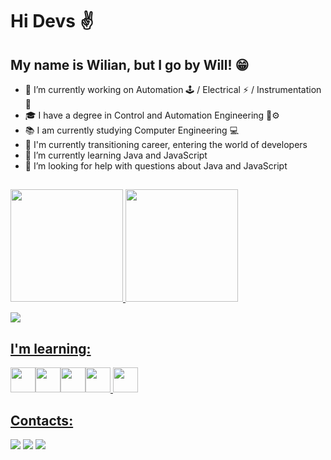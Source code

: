 # Hi Devs ✌
## My name is Wilian, but I go by Will! 😁


- 🔭 I’m currently working on Automation 🕹 / Electrical ⚡ / Instrumentation 🦿
- 🎓 I have a degree in Control and Automation Engineering 🤖⚙
- 📚 I am currently studying Computer Engineering 💻
- 🔄 I'm currently transitioning career, entering the world of developers
- 🌱 I’m currently learning Java and JavaScript
- 🤔 I’m looking for help with questions about Java and JavaScript 


##

<div>
<a href="https://github.com/wilianapfer">
<img height="180em" src="https://github-readme-stats.vercel.app/api/top-langs/?username=wilianapfer&layout=compact&langs_count=7&theme=merko"/>
<img height="180em" src="https://github-readme-stats.vercel.app/api?username=wilianapfer&show_icons=true&theme=merko&include_all_commits=true&count_private=true"/>
</div>

![](https://media.tenor.com/images/f069ae9aad2717278c6c95098884e558/tenor.gif)

## I'm learning:

<img src="https://cdn.jsdelivr.net/gh/devicons/devicon/icons/css3/css3-plain.svg" width="40" height="40"  /><img src="https://cdn.jsdelivr.net/gh/devicons/devicon/icons/html5/html5-plain.svg" width="40" height="40" /><img src="https://cdn.jsdelivr.net/gh/devicons/devicon/icons/java/java-plain.svg" width="40" height="40"/><img src="https://cdn.jsdelivr.net/gh/devicons/devicon/icons/javascript/javascript-original.svg" width="40" height="40"/> <img src="https://cdn.jsdelivr.net/gh/devicons/devicon/icons/mysql/mysql-plain.svg" width="40" height="40" />

## Contacts:

<div>
           <p>
           <a href = "mailto:wilianapfer@gmail.com"><img src="https://img.shields.io/badge/Gmail-D14836?style=for-the-badge&logo=gmail&logoColor=white" target="_blank"></a> <a href="https://www.linkedin.com/in/wilian-aparecido-ferreira-9b04b3128" target="_blank"><img src="https://img.shields.io/badge/-LinkedIn-%230077B5?style=for-the-badge&logo=linkedin&logoColor=white" target="_blank"></a> <a href="https://instagram.com/will_iaan" target="_blank"><img src="https://img.shields.io/badge/-Instagram-%23E4405F?style=for-the-badge&logo=instagram&logoColor=white" target="_blank"></a>  
           <p>
</div>
          



